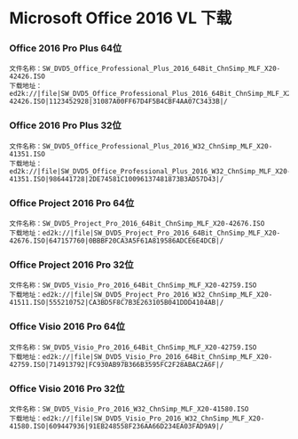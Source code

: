 # Microsoft Office 2016 VL 下载

### Office 2016 Pro Plus 64位

    文件名称：SW_DVD5_Office_Professional_Plus_2016_64Bit_ChnSimp_MLF_X20-42426.ISO
    下载地址：ed2k://|file|SW_DVD5_Office_Professional_Plus_2016_64Bit_ChnSimp_MLF_X20-42426.ISO|1123452928|31087A00FF67D4F5B4CBF4AA07C3433B|/


### Office 2016 Pro Plus 32位

    文件名称：SW_DVD5_Office_Professional_Plus_2016_W32_ChnSimp_MLF_X20-41351.ISO
    下载地址：ed2k://|file|SW_DVD5_Office_Professional_Plus_2016_W32_ChnSimp_MLF_X20-41351.ISO|986441728|2DE74581C10096137481873B3AD57D43|/


### Office Project 2016 Pro 64位

    文件名称：SW_DVD5_Project_Pro_2016_64Bit_ChnSimp_MLF_X20-42676.ISO
    下载地址：ed2k://|file|SW_DVD5_Project_Pro_2016_64Bit_ChnSimp_MLF_X20-42676.ISO|647157760|0BBBF20CA3A5F61A819586ADCE6E4DCB|/


### Office Project 2016 Pro 32位

    文件名称：SW_DVD5_Visio_Pro_2016_64Bit_ChnSimp_MLF_X20-42759.ISO
    下载地址：ed2k://|file|SW_DVD5_Project_Pro_2016_W32_ChnSimp_MLF_X20-41511.ISO|555210752|CA3BD5F8C7B3E263105B041DDD4104AB|/


### Office Visio 2016 Pro 64位

    文件名称：SW_DVD5_Visio_Pro_2016_64Bit_ChnSimp_MLF_X20-42759.ISO
    下载地址：ed2k://|file|SW_DVD5_Visio_Pro_2016_64Bit_ChnSimp_MLF_X20-42759.ISO|714913792|FC930AB97B366B3595FC2F28ABAC2A6F|/


### Office Visio 2016 Pro 32位

    文件名称：SW_DVD5_Visio_Pro_2016_W32_ChnSimp_MLF_X20-41580.ISO
    下载地址：ed2k://|file|SW_DVD5_Visio_Pro_2016_W32_ChnSimp_MLF_X20-41580.ISO|609447936|91EB248558F236AA66D234EA03FAD9A9|/
